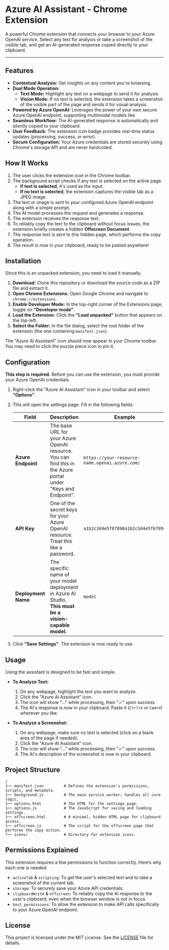 # Azure AI Assistant - Chrome Extension

A powerful Chrome extension that connects your browser to your Azure OpenAI service. Select any text for analysis or take a screenshot of the visible tab, and get an AI-generated response copied directly to your clipboard.

---

## Features

-   **Contextual Analysis:** Get insights on any content you're browsing.
-   **Dual Mode Operation:**
    -   **Text Mode:** Highlight any text on a webpage to send it for analysis.
    -   **Vision Mode:** If no text is selected, the extension takes a screenshot of the visible part of the page and sends it for visual analysis.
-   **Powered by Azure OpenAI:** Leverages the power of your own secure Azure OpenAI endpoint, supporting multimodal models like.
-   **Seamless Workflow:** The AI-generated response is automatically and silently copied to your clipboard.
-   **User Feedback:** The extension icon badge provides real-time status updates (processing, success, or error).
-   **Secure Configuration:** Your Azure credentials are stored securely using Chrome's storage API and are never hardcoded.

## How It Works

1.  The user clicks the extension icon in the Chrome toolbar.
2.  The background script checks if any text is selected on the active page.
    -   **If text is selected**, it's used as the input.
    -   **If no text is selected**, the extension captures the visible tab as a JPEG image.
3.  The text or image is sent to your configured Azure OpenAI endpoint along with a simple prompt.
4.  The AI model processes the request and generates a response.
5.  The extension receives the response text.
6.  To reliably copy the text to the clipboard without focus issues, the extension briefly creates a hidden **Offscreen Document**.
7.  The response text is sent to this hidden page, which performs the copy operation.
8.  The result is now in your clipboard, ready to be pasted anywhere!

## Installation

Since this is an unpacked extension, you need to load it manually.

1.  **Download:** Clone this repository or download the source code as a ZIP file and extract it.
2.  **Open Chrome Extensions:** Open Google Chrome and navigate to `chrome://extensions`.
3.  **Enable Developer Mode:** In the top-right corner of the Extensions page, toggle on **"Developer mode"**.
4.  **Load the Extension:** Click the **"Load unpacked"** button that appears on the top-left.
5.  **Select the Folder:** In the file dialog, select the root folder of the extension (the one containing `manifest.json`).

The "Azure AI Assistant" icon should now appear in your Chrome toolbar. You may need to click the puzzle piece icon to pin it.

## Configuration

**This step is required.** Before you can use the extension, you must provide your Azure OpenAI credentials.

1.  Right-click the "Azure AI Assistant" icon in your toolbar and select **"Options"**.
2.  This will open the settings page. Fill in the following fields:

    | Field               | Description                                                                                                       | Example                                           |
    | ------------------- | ----------------------------------------------------------------------------------------------------------------- | ------------------------------------------------- |
    | **Azure Endpoint**  | The base URL for your Azure OpenAI resource. You can find this in the Azure portal under "Keys and Endpoint".       | `https://your-resource-name.openai.azure.com/`    |
    | **API Key**         | One of the secret keys for your Azure OpenAI resource. Treat this like a password.                                | `a1b2c3d4e5f67890a1b2c3d4e5f67890`                |
    | **Deployment Name** | The specific name of your model deployment in Azure AI Studio. **This must be a vision-capable model.**             | `model`                            |

3.  Click **"Save Settings"**. The extension is now ready to use.

## Usage

Using the assistant is designed to be fast and simple.

-   **To Analyze Text:**
    1.  On any webpage, highlight the text you want to analyze.
    2.  Click the "Azure AI Assistant" icon.
    3.  The icon will show "..." while processing, then "✓" upon success.
    4.  The AI's response is now in your clipboard. Paste it (`Ctrl+V` or `Cmd+V`) wherever you like.

-   **To Analyze a Screenshot:**
    1.  On any webpage, make sure no text is selected (click on a blank area of the page if needed).
    2.  Click the "Azure AI Assistant" icon.
    3.  The icon will show "..." while processing, then "✓" upon success.
    4.  The AI's description of the screenshot is now in your clipboard.

## Project Structure

```
/
├── manifest.json         # Defines the extension's permissions, scripts, and metadata.
├── background.js         # The main service worker; handles all core logic.
├── options.html          # The HTML for the settings page.
├── options.js            # The JavaScript for saving and loading settings.
├── offscreen.html        # A minimal, hidden HTML page for clipboard access.
├── offscreen.js          # The script for the offscreen page that performs the copy action.
└── icons/                # Directory for extension icons.
```

## Permissions Explained

This extension requires a few permissions to function correctly. Here’s why each one is needed:

-   `activeTab` & `scripting`: To get the user's selected text and to take a screenshot of the current tab.
-   `storage`: To securely save your Azure API credentials.
-   `clipboardWrite` & `offscreen`: To reliably copy the AI response to the user's clipboard, even when the browser window is not in focus.
-   `host_permissions`: To allow the extension to make API calls specifically to your Azure OpenAI endpoint.

## License

This project is licensed under the MIT License. See the [LICENSE](LICENSE) file for details.